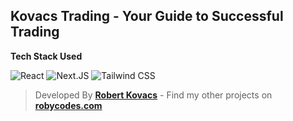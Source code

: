 ## Kovacs Trading - Your Guide to Successful Trading

**Tech Stack Used**

![React](https://img.shields.io/badge/React-000000?logo=react)
![Next.JS](https://img.shields.io/badge/Next.JS-000000?logo=nextdotjs)
![Tailwind CSS](https://img.shields.io/badge/Tailwind_CSS-000000?logo=tailwindcss)

> Developed By **[Robert Kovacs](https://robycodes.com)** - Find my other projects on **[robycodes.com](https://robycodes.com)**

